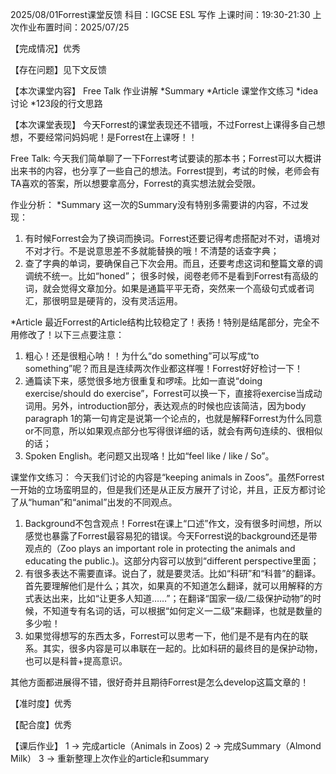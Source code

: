 2025/08/01Forrest课堂反馈
科目：IGCSE ESL 写作
上课时间：19:30-21:30
上次作业布置时间：2025/07/25

【完成情况】优秀

【存在问题】见下文反馈

【本次课堂内容】
Free Talk
作业讲解
*Summary
*Article
课堂作文练习
*idea讨论
*123段的行文思路

【本次课堂表现】
今天Forrest的课堂表现还不错哦，不过Forrest上课得多自己想想，不要经常问妈妈呢！是Forrest在上课呀！！

Free Talk:
今天我们简单聊了一下Forrest考试要读的那本书；Forrest可以大概讲出来书的内容，也分享了一些自己的想法。Forrest提到，考试的时候，老师会有TA喜欢的答案，所以想要拿高分，Forrest的真实想法就会受限。

作业分析：
*Summary
这一次的Summary没有特别多需要讲的内容，不过发现：
1. 有时候Forrest会为了换词而换词。Forrest还要记得考虑搭配对不对，语境对不对才行。不是说意思差不多就能替换的哦！不清楚的话查字典；
2. 查了字典的单词，要确保自己下次会用。而且，还要考虑这词和整篇文章的调调统不统一。比如“honed”；
很多时候，阅卷老师不是看到Forrest有高级的词，就会觉得文章加分。如果是通篇平平无奇，突然来一个高级句式或者词汇，那很明显是硬背的，没有灵活运用。

*Article
最近Forrest的Article结构比较稳定了！表扬！特别是结尾部分，完全不用修改了！以下三点要注意：
1. 粗心！还是很粗心呐！！为什么“do something”可以写成“to something”呢？而且是连续两次作业都这样喔！Forrest好好检讨一下！
2. 通篇读下来，感觉很多地方很重复和啰嗦。比如一直说“doing exercise/should do exercise”，Forrest可以换一下，直接将exercise当成动词用。另外，introduction部分，表达观点的时候也应该简洁，因为body paragraph 1的第一句肯定是说第一个论点的，也就是解释Forrest为什么同意or不同意，所以如果观点部分也写得很详细的话，就会有两句连续的、很相似的话；
3. Spoken English。老问题又出现咯！比如“feel like / like / So”。

课堂作文练习：
今天我们讨论的内容是“keeping animals in Zoos”。虽然Forrest一开始的立场蛮明显的，但是我们还是从正反方展开了讨论，并且，正反方都讨论了从“human”和“animal”出发的不同观点。
1. Background不包含观点！Forrest在课上“口述”作文，没有很多时间想，所以感觉也暴露了Forrest最容易犯的错误。今天Forrest说的background还是带观点的（Zoo plays an important role in protecting the animals and educating the public.)。这部分内容可以放到“different perspective里面；
2. 有很多表达不需要直译。说白了，就是要灵活。比如“科研”和“科普”的翻译。首先要理解他们是什么；其次，如果真的不知道怎么翻译，就可以用解释的方式表达出来，比如“让更多人知道……”；在翻译“国家一级/二级保护动物”的时候，不知道专有名词的话，可以根据“如何定义一二级”来翻译，也就是数量的多少啦！
3. 如果觉得想写的东西太多，Forrest可以思考一下，他们是不是有内在的联系。其实，很多内容是可以串联在一起的。比如科研的最终目的是保护动物，也可以是科普+提高意识。

其他方面都进展得不错，很好奇并且期待Forrest是怎么develop这篇文章的！

【准时度】优秀

【配合度】优秀

【课后作业】
1 -> 完成article（Animals in Zoos)
2 -> 完成Summary（Almond Milk）
3 -> 重新整理上次作业的article和summary
